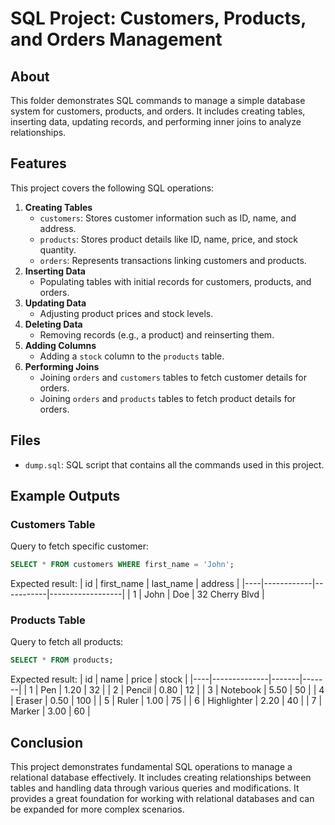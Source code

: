 # SQL Project: Customers, Products, and Orders Management

## About
This folder demonstrates SQL commands to manage a simple database system for customers, products, and orders. It includes creating tables, inserting data, updating records, and performing inner joins to analyze relationships.

## Features
This project covers the following SQL operations:
1. **Creating Tables**
   - `customers`: Stores customer information such as ID, name, and address.
   - `products`: Stores product details like ID, name, price, and stock quantity.
   - `orders`: Represents transactions linking customers and products.
2. **Inserting Data**
   - Populating tables with initial records for customers, products, and orders.
3. **Updating Data**
   - Adjusting product prices and stock levels.
4. **Deleting Data**
   - Removing records (e.g., a product) and reinserting them.
5. **Adding Columns**
   - Adding a `stock` column to the `products` table.
6. **Performing Joins**
   - Joining `orders` and `customers` tables to fetch customer details for orders.
   - Joining `orders` and `products` tables to fetch product details for orders.

## Files
- `dump.sql`: SQL script that contains all the commands used in this project.

## Example Outputs
### Customers Table
Query to fetch specific customer:
```sql
SELECT * FROM customers WHERE first_name = 'John';
```
Expected result:
| id | first_name | last_name | address          |
|----|------------|-----------|------------------|
| 1  | John       | Doe       | 32 Cherry Blvd   |

### Products Table
Query to fetch all products:
```sql
SELECT * FROM products;
```
Expected result:
| id | name         | price | stock |
|----|--------------|-------|-------|
| 1  | Pen          | 1.20  | 32    |
| 2  | Pencil       | 0.80  | 12    |
| 3  | Notebook     | 5.50  | 50    |
| 4  | Eraser       | 0.50  | 100   |
| 5  | Ruler        | 1.00  | 75    |
| 6  | Highlighter  | 2.20  | 40    |
| 7  | Marker       | 3.00  | 60    |

## Conclusion
This project demonstrates fundamental SQL operations to manage a relational database effectively. It includes creating relationships between tables and handling data through various queries and modifications. It provides a great foundation for working with relational databases and can be expanded for more complex scenarios.